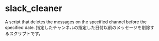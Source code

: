 # slack_cleaner
A script that deletes the messages on the specified channel before the specified date.
指定したチャンネルの指定した日付以前のメッセージを削除するスクリプトです。


